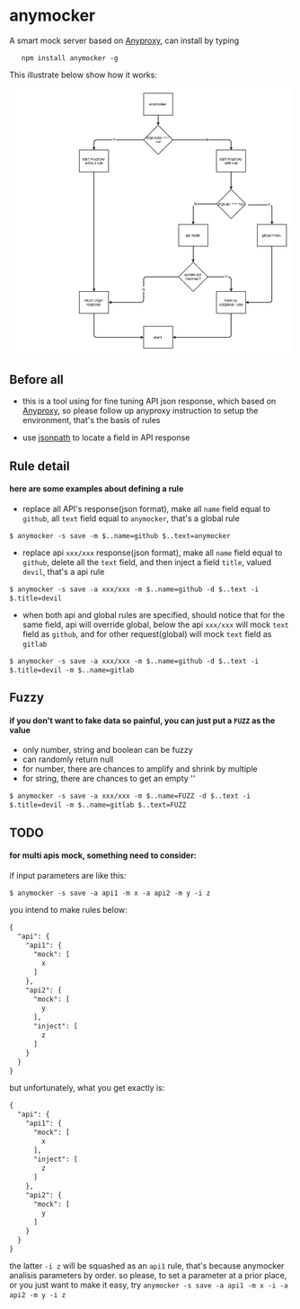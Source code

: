 anymocker
============

A smart mock server based on [Anyproxy](https://github.com/alibaba/anyproxy), can install by typing 

```
   npm install anymocker -g
```

This illustrate below show how it works:

![image](https://github.com/fenfenzhong92/anymocker/raw/master/anymocker.jpg)


Before all
-------------
* this is a tool using for fine tuning API json response, which based on [Anyproxy](https://github.com/alibaba/anyproxy), so please follow up anyproxy instruction to setup the environment, that's the basis of rules

* use [jsonpath](https://www.npmjs.com/package/jsonpath) to locate a field in API response


Rule detail
-------------

#### here are some examples about defining a rule
* replace all API's response(json format), make all `name` field equal to `github`, all `text` field equal to `anymocker`, that's a global rule

```
$ anymocker -s save -m $..name=github $..text=anymocker
```
* replace api `xxx/xxx` response(json format), make all `name` field equal to `github`, delete all the `text` field, and then inject a field `title`, valued `devil`, that's a api rule

```
$ anymocker -s save -a xxx/xxx -m $..name=github -d $..text -i $.title=devil
```
* when both api and global rules are specified, should notice that for the same field, api will override global, below the api `xxx/xxx` will mock `text` field as `github`, and for other request(global) will mock `text` field as `gitlab`

```
$ anymocker -s save -a xxx/xxx -m $..name=github -d $..text -i $.title=devil -m $..name=gitlab
```

Fuzzy
-------------

#### if you don't want to fake data so painful, you can just put a `FUZZ` as the value
* only number, string and boolean can be fuzzy
* can randomly return null
* for number, there are chances to amplify and shrink by multiple
* for string, there are chances to get an empty ''

```
$ anymocker -s save -a xxx/xxx -m $..name=FUZZ -d $..text -i $.title=devil -m $..name=gitlab $..text=FUZZ
```


TODO
--------------

#### for multi apis mock, something need to consider:

if input parameters are like this:
```
$ anymocker -s save -a api1 -m x -a api2 -m y -i z
```

you intend to make rules below:
```
{
  "api": {
    "api1": {
      "mock": [
        x
      ]
    },
    "api2": {
      "mock": [
        y
      ],
      "inject": [
        z
      ]
    }
  }
}
```
but unfortunately, what you get exactly is:
```
{
  "api": {
    "api1": {
      "mock": [
        x
      ],
      "inject": [
        z
      ]
    },
    "api2": {
      "mock": [
        y
      ]
    }
  }
}
```
the latter `-i z` will be squashed as an `api1` rule, that's because anymocker analisis parameters by order.
so please, to set a parameter at a prior place, or you just want to make it easy, try `anymocker -s save -a api1 -m x -i -a api2 -m y -i z`









